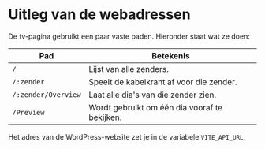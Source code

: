 # Uitleg van de webadressen

De tv-pagina gebruikt een paar vaste paden. Hieronder staat wat ze doen:

| Pad | Betekenis |
|-----|-----------|
| `/` | Lijst van alle zenders. |
| `/:zender` | Speelt de kabelkrant af voor die zender. |
| `/:zender/Overview` | Laat alle dia's van die zender zien. |
| `/Preview` | Wordt gebruikt om één dia vooraf te bekijken. |

Het adres van de WordPress-website zet je in de variabele `VITE_API_URL`.
